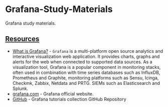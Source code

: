 # Grafana-Study-Materials
Grafana study materials.

## [Resources]()

- [What is Grafana?](https://en.wikipedia.org/wiki/Grafana) - `Grafana` is a multi-platform open source analytics and interactive visualization web application. It provides charts, graphs and alerts for the web when connected to supported data sources. As a visualization tool, Grafana is a popular component in monitoring stacks, often used in combination with time series databases such as InfluxDB, Prometheus and Graphite, monitoring platforms such as Sensu, Icinga, Checkmk, Zabbix, Netdata and PRTG. SIEMs such as Elasticsearch and Splunk.
- [grafana.com](https://grafana.com/) - Grafana official website.
- [GitHub](https://github.com/grafana/tutorials) - Grafana tutorials collection GitHub Repository
